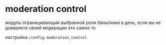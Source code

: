 # moderation control

модуль ограницивающий выбранной роли баны/кики в день, если вы не доверяете своей модерации это самое то

настройка `/config moderation_control`
